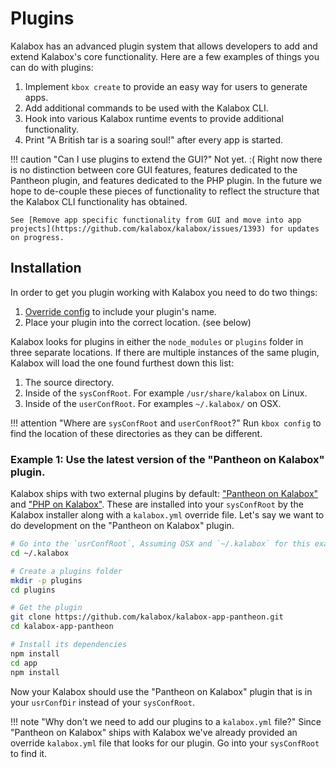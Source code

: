 Plugins
=======

Kalabox has an advanced plugin system that allows developers to add and extend Kalabox's core functionality. Here are a few examples of things you can do with plugins:

  1. Implement `kbox create` to provide an easy way for users to generate apps.
  2. Add additional commands to be used with the Kalabox CLI.
  3. Hook into various Kalabox runtime events to provide additional functionality.
  4. Print "A British tar is a soaring soul!" after every app is started.

!!! caution "Can I use plugins to extend the GUI?"
    Not yet. :( Right now there is no distinction between core GUI features, features dedicated to the Pantheon plugin, and features dedicated to the PHP plugin. In the future we hope to de-couple these pieces of functionality to reflect the structure that the Kalabox CLI functionality has obtained.

    See [Remove app specific functionality from GUI and move into app projects](https://github.com/kalabox/kalabox/issues/1393) for updates on progress.

Installation
------------

In order to get you plugin working with Kalabox you need to do two things:

  1. [Override config](./config) to include your plugin's name.
  2. Place your plugin into the correct location. (see below)

Kalabox looks for plugins in either the `node_modules` or `plugins` folder in three separate locations. If there are multiple instances of the same plugin, Kalabox will load the one found furthest down this list:

  1. The source directory.
  2. Inside of the `sysConfRoot`. For example `/usr/share/kalabox` on Linux.
  3. Inside of the `userConfRoot`. For examples `~/.kalabox/` on OSX.

!!! attention "Where are `sysConfRoot` and `userConfRoot`?"
    Run `kbox config` to find the location of these directories as they can be different.

### Example 1: Use the latest version of the "Pantheon on Kalabox" plugin.

Kalabox ships with two external plugins by default: ["Pantheon on Kalabox"](http://github.com/kalabox/kalabox-app-pantheon) and ["PHP on Kalabox"](http://github.com/kalabox/kalabox-app-php). These are installed into your `sysConfRoot` by the Kalabox installer along with a `kalabox.yml` override file. Let's say we want to do development on the "Pantheon on Kalabox" plugin.

```bash
# Go into the `usrConfRoot`, Assuming OSX and `~/.kalabox` for this example
cd ~/.kalabox

# Create a plugins folder
mkdir -p plugins
cd plugins

# Get the plugin
git clone https://github.com/kalabox/kalabox-app-pantheon.git
cd kalabox-app-pantheon

# Install its dependencies
npm install
cd app
npm install
```

Now your Kalabox should use the "Pantheon on Kalabox" plugin that is in your `usrConfDir` instead of your `sysConfRoot`.

!!! note "Why don't we need to add our plugins to a `kalabox.yml` file?"
    Since "Pantheon on Kalabox" ships with Kalabox we've already provided an override `kalabox.yml` file that looks for our plugin. Go into your `sysConfRoot` to find it.

